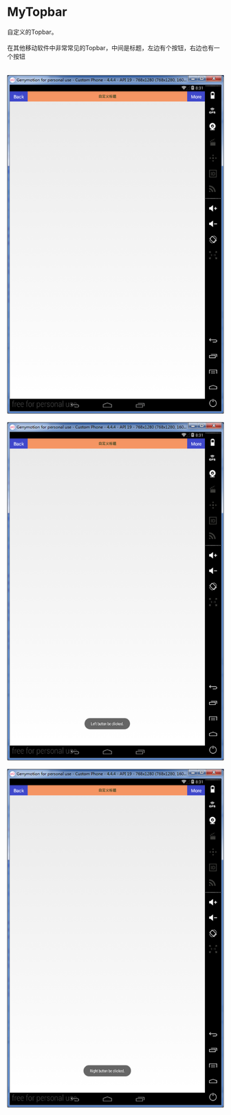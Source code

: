 # MyTopbar
自定义的Topbar。<br>
<br>
在其他移动软件中非常常见的Topbar，中间是标题，左边有个按钮，右边也有一个按钮<br>
<br>
<br>
![image](https://github.com/ZhaoYukai/MyTopbar/blob/master/%E7%A4%BA%E4%BE%8B%E5%9B%BE%E7%89%87/%E7%A4%BA%E4%BE%8B%E5%9B%BE%E7%89%871.png)
<br>
<br>
![image](https://github.com/ZhaoYukai/MyTopbar/blob/master/%E7%A4%BA%E4%BE%8B%E5%9B%BE%E7%89%87/%E7%A4%BA%E4%BE%8B%E5%9B%BE%E7%89%872.png)
<br>
<br>
![image](https://github.com/ZhaoYukai/MyTopbar/blob/master/%E7%A4%BA%E4%BE%8B%E5%9B%BE%E7%89%87/%E7%A4%BA%E4%BE%8B%E5%9B%BE%E7%89%873.png)
